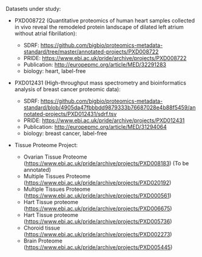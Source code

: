 Datasets under study: 

- PXD008722 (Quantitative proteomics of human heart samples collected in vivo reveal the remodeled protein landscape of dilated left atrium without atrial fibrillation):
    - SDRF: https://github.com/bigbio/proteomics-metadata-standard/tree/master/annotated-projects/PXD008722
    - PRIDE: https://www.ebi.ac.uk/pride/archive/projects/PXD008722
    - Publication: http://europepmc.org/article/MED/32291283
    - biology: heart, label-free 
- PXD012431 (High-throughput mass spectrometry and bioinformatics analysis of breast cancer proteomic data):
    - SDRF: https://github.com/bigbio/proteomics-metadata-standard/blob/4905da47fbbbdd9879333b76687028e4b88f5459/annotated-projects/PXD012431/sdrf.tsv
    - PRIDE: https://www.ebi.ac.uk/pride/archive/projects/PXD012431
    - Publication: http://europepmc.org/article/MED/31294064
    - biology: breast cancer, label-free 
    
    
 - Tissue Proteome Project: 
 
    - Ovarian Tissue Proteome (https://www.ebi.ac.uk/pride/archive/projects/PXD008183) (To be annotated)
    - Multiple Tissues Proteome (https://www.ebi.ac.uk/pride/archive/projects/PXD020192)
    - Multiple Tissues Proteome (https://www.ebi.ac.uk/pride/archive/projects/PXD000561)
    - Hart Tissue proteome (https://www.ebi.ac.uk/pride/archive/projects/PXD006675) 
    - Hart Tissue proteome (https://www.ebi.ac.uk/pride/archive/projects/PXD005736) 
    - Choroid tissue (https://www.ebi.ac.uk/pride/archive/projects/PXD002273)
    - Brain Proteome (https://www.ebi.ac.uk/pride/archive/projects/PXD005445)
   
